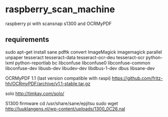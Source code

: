 # raspberry_scan_machine
raspberry pi with scansnap s1300 and OCRMyPDF

## requirements
 sudo apt-get install sane pdftk convert ImageMagick imagemagick parallel unpaper tesseract tesseract-data tesseract-ocr-deu tesseract-ocr python-lxml python-reportlab bc libconfuse libconfuse0 libconfuse-common libconfuse-dev libusb-dev libudev-dev libdbus-1-dev dbus libsane-dev

 OCRMyPDF 1.1 (last version compatible with raspi)
 https://github.com/fritz-hh/OCRmyPDF/archive/v1.1-stable.tar.gz

 solo
 http://timkay.com/solo/	

 S1300 firmware
 cd /usr/share/sane/epjitsu
 sudo wget http://luuklangens.nl/wp-content/uploads/1300_0C26.nal
